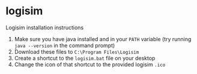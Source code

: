 # logisim
Logisim installation instructions

1. Make sure you have java installed and in your `PATH` variable (try running `java --version` in the command prompt)
2. Download these files to `C:\Program Files\Logisim`
3. Create a shortcut to the `logisim.bat` file on your desktop
4. Change the icon of that shortcut to the provided logisim `.ico`


